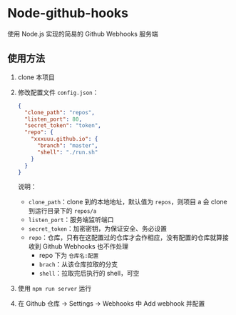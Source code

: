 # Node-github-hooks

使用 Node.js 实现的简易的 Github Webhooks 服务端



## 使用方法

1. clone 本项目

2. 修改配置文件 `config.json`：

    ```JSON
    {
      "clone_path": "repos",
      "listen_port": 80,
      "secret_token": "token",
      "repo": {
        "xxxuuu.github.io": {
          "branch": "master",
          "shell": "./run.sh"
        }
      }
    }
    
    ```

    说明：

    - `clone_path`：clone 到的本地地址，默认值为 `repos`，则项目 a 会 clone 到运行目录下的 `repos/a`
    - `listen_port`：服务端监听端口
    - `secret_token`：加密密钥，为保证安全、务必设置
    - `repo`：仓库，只有在这配置过的仓库才会作相应，没有配置的仓库就算接收到 Github Webhooks 也不作处理
        - repo 下为 `仓库名:配置`
        - `brach`：从该仓库拉取的分支
        - `shell`：拉取完后执行的 shell，可空

3. 使用 `npm run server` 运行

4. 在 Github 仓库 -> Settings -> Webhooks 中 Add webhook 并配置


